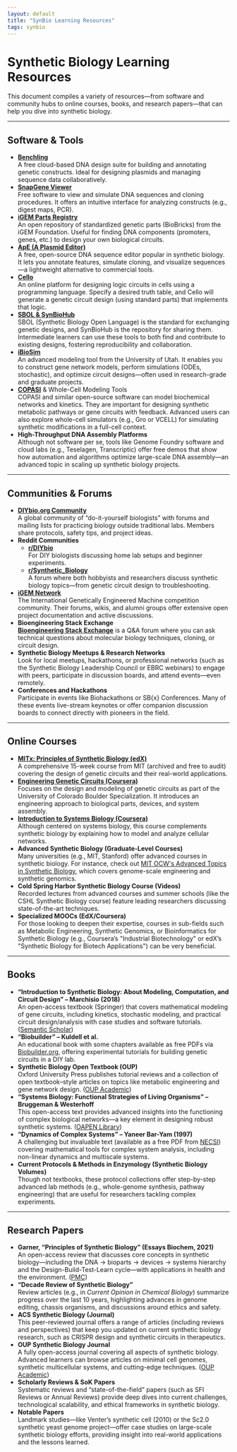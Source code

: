 ```yaml
---
layout: default
title: "SynBio Learning Resources"
tags: synbio
---
```


# Synthetic Biology Learning Resources

This document compiles a variety of resources—from software and community hubs to online courses, books, and research papers—that can help you dive into synthetic biology.

---

## Software & Tools

- **[Benchling](https://www.benchling.com/)**  
  A free cloud-based DNA design suite for building and annotating genetic constructs. Ideal for designing plasmids and managing sequence data collaboratively.
- **[SnapGene Viewer](https://www.snapgene.com/snapgene-viewer/)**  
  Free software to view and simulate DNA sequences and cloning procedures. It offers an intuitive interface for analyzing constructs (e.g., digest maps, PCR).
- **[iGEM Parts Registry](http://parts.igem.org/Main_Page)**  
  An open repository of standardized genetic parts (BioBricks) from the iGEM Foundation. Useful for finding DNA components (promoters, genes, etc.) to design your own biological circuits.
- **[ApE (A Plasmid Editor)](https://jorgensen.biology.utah.edu/wayned/ape/)**  
  A free, open-source DNA sequence editor popular in synthetic biology. It lets you annotate features, simulate cloning, and visualize sequences—a lightweight alternative to commercial tools.
- **[Cello](http://cellocad.org/)**  
  An online platform for designing logic circuits in cells using a programming language. Specify a desired truth table, and Cello will generate a genetic circuit design (using standard parts) that implements that logic.
- **[SBOL & SynBioHub](https://synbiohub.github.io/)**  
  SBOL (Synthetic Biology Open Language) is the standard for exchanging genetic designs, and SynBioHub is the repository for sharing them. Intermediate learners can use these tools to both find and contribute to existing designs, fostering reproducibility and collaboration.
- **[iBioSim](http://www.async.ece.utah.edu/ibiosim/)**  
  An advanced modeling tool from the University of Utah. It enables you to construct gene network models, perform simulations (ODEs, stochastic), and optimize circuit designs—often used in research-grade and graduate projects.
- **[COPASI](http://copasi.org/)** & Whole-Cell Modeling Tools  
  COPASI and similar open-source software can model biochemical networks and kinetics. They are important for designing synthetic metabolic pathways or gene circuits with feedback. Advanced users can also explore whole-cell simulators (e.g., Gro or VCELL) for simulating synthetic modifications in a full-cell context.
- **High-Throughput DNA Assembly Platforms**  
  Although not software per se, tools like Genome Foundry software and cloud labs (e.g., Teselagen, Transcriptic) offer free demos that show how automation and algorithms optimize large-scale DNA assembly—an advanced topic in scaling up synthetic biology projects.

---

## Communities & Forums

- **[DIYbio.org Community](https://diybio.org/)**  
  A global community of “do-it-yourself biologists” with forums and mailing lists for practicing biology outside traditional labs. Members share protocols, safety tips, and project ideas.
- **Reddit Communities**  
  - **[r/DIYbio](https://www.reddit.com/r/DIYbio/)**  
    For DIY biologists discussing home lab setups and beginner experiments.
  - **[r/Synthetic_Biology](https://www.reddit.com/r/Synthetic_Biology/)**  
    A forum where both hobbyists and researchers discuss synthetic biology topics—from genetic circuit design to troubleshooting.
- **[iGEM Network](https://igem.org/Main_Page)**  
  The International Genetically Engineered Machine competition community. Their forums, wikis, and alumni groups offer extensive open project documentation and active discussions.
- **Bioengineering Stack Exchange**  
  **[Bioengineering Stack Exchange](https://bioengineering.stackexchange.com/)** is a Q&A forum where you can ask technical questions about molecular biology techniques, cloning, or circuit design.
- **Synthetic Biology Meetups & Research Networks**  
  Look for local meetups, hackathons, or professional networks (such as the Synthetic Biology Leadership Council or EBRC webinars) to engage with peers, participate in discussion boards, and attend events—even remotely.
- **Conferences and Hackathons**  
  Participate in events like Biohackathons or SB{x} Conferences. Many of these events live-stream keynotes or offer companion discussion boards to connect directly with pioneers in the field.

---

## Online Courses

- **[MITx: Principles of Synthetic Biology (edX)](https://www.edx.org/course/principles-of-synthetic-biology)**  
  A comprehensive 15-week course from MIT (archived and free to audit) covering the design of genetic circuits and their real-world applications.
- **[Engineering Genetic Circuits (Coursera)](https://www.coursera.org/learn/engineering-genetic-circuits)**  
  Focuses on the design and modeling of genetic circuits as part of the University of Colorado Boulder Specialization. It introduces an engineering approach to biological parts, devices, and system assembly.
- **[Introduction to Systems Biology (Coursera)](https://www.coursera.org/learn/systems-biology)**  
  Although centered on systems biology, this course complements synthetic biology by explaining how to model and analyze cellular networks.
- **Advanced Synthetic Biology (Graduate-Level Courses)**  
  Many universities (e.g., MIT, Stanford) offer advanced courses in synthetic biology. For instance, check out [MIT OCW's Advanced Topics in Synthetic Biology](https://ocw.mit.edu/courses/20-445j-advanced-topics-in-synthetic-biology-spring-2015/), which covers genome-scale engineering and synthetic genomics.
- **Cold Spring Harbor Synthetic Biology Course (Videos)**  
  Recorded lectures from advanced courses and summer schools (like the CSHL Synthetic Biology course) feature leading researchers discussing state-of-the-art techniques.
- **Specialized MOOCs (EdX/Coursera)**  
  For those looking to deepen their expertise, courses in sub-fields such as Metabolic Engineering, Synthetic Genomics, or Bioinformatics for Synthetic Biology (e.g., Coursera’s "Industrial Biotechnology" or edX’s "Synthetic Biology for Biotech Applications") can be very beneficial.

---

## Books

- **“Introduction to Synthetic Biology: About Modeling, Computation, and Circuit Design” – Marchisio (2018)**  
  An open-access textbook (Springer) that covers mathematical modeling of gene circuits, including kinetics, stochastic modeling, and practical circuit design/analysis with case studies and software tutorials. ([Semantic Scholar](https://www.semanticscholar.org/))
- **“Biobuilder” – Kuldell et al.**  
  An educational book with some chapters available as free PDFs via [Biobuilder.org](http://www.biobuilder.org/), offering experimental tutorials for building genetic circuits in a DIY lab.
- **Synthetic Biology Open Textbook (OUP)**  
  Oxford University Press publishes tutorial reviews and a collection of open textbook–style articles on topics like metabolic engineering and gene network design. ([OUP Academic](https://academic.oup.com))
- **“Systems Biology: Functional Strategies of Living Organisms” – Bruggeman & Westerhoff**  
  This open-access text provides advanced insights into the functioning of complex biological networks—a key element in designing robust synthetic systems. ([OAPEN Library](https://library.oapen.org))
- **“Dynamics of Complex Systems” – Yaneer Bar-Yam (1997)**  
  A challenging but invaluable text (available as a free PDF from [NECSI](https://necsi.edu)) covering mathematical tools for complex system analysis, including non-linear dynamics and multiscale systems.
- **Current Protocols & Methods in Enzymology (Synthetic Biology Volumes)**  
  Though not textbooks, these protocol collections offer step-by-step advanced lab methods (e.g., whole-genome synthesis, pathway engineering) that are useful for researchers tackling complex experiments.

---

## Research Papers

- **Garner, “Principles of Synthetic Biology” (Essays Biochem, 2021)**  
  An open-access review that discusses core concepts in synthetic biology—including the DNA → bioparts → devices → systems hierarchy and the Design-Build-Test-Learn cycle—with applications in health and the environment. ([PMC](https://www.ncbi.nlm.nih.gov/pmc/))
- **“Decade Review of Synthetic Biology”**  
  Review articles (e.g., in *Current Opinion in Chemical Biology*) summarize progress over the last 10 years, highlighting advances in genome editing, chassis organisms, and discussions around ethics and safety.
- **ACS Synthetic Biology (Journal)**  
  This peer-reviewed journal offers a range of articles (including reviews and perspectives) that keep you updated on current synthetic biology research, such as CRISPR design and synthetic circuits in therapeutics.
- **OUP Synthetic Biology Journal**  
  A fully open-access journal covering all aspects of synthetic biology. Advanced learners can browse articles on minimal cell genomes, synthetic multicellular systems, and cutting-edge techniques. ([OUP Academic](https://academic.oup.com))
- **Scholarly Reviews & SoK Papers**  
  Systematic reviews and “state-of-the-field” papers (such as SFI Reviews or Annual Reviews) provide deep dives into current challenges, technological scalability, and ethical frameworks in synthetic biology.
- **Notable Papers**  
  Landmark studies—like Venter’s synthetic cell (2010) or the Sc2.0 synthetic yeast genome project—offer case studies on large-scale synthetic biology efforts, providing insight into real-world applications and the lessons learned.
